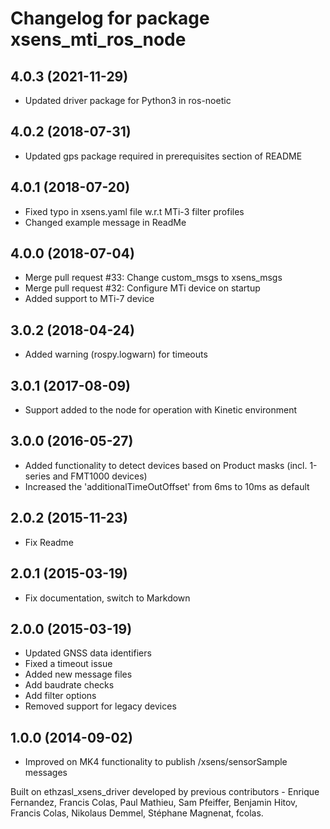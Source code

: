 # Changelog for package xsens_mti_ros_node

## 4.0.3 (2021-11-29)
* Updated driver package for Python3 in ros-noetic

## 4.0.2 (2018-07-31)
* Updated gps package required in prerequisites section of README

## 4.0.1 (2018-07-20)
* Fixed typo in xsens.yaml file w.r.t MTi-3 filter profiles
* Changed example message in ReadMe

## 4.0.0 (2018-07-04)
* Merge pull request #33: Change custom_msgs to xsens_msgs
* Merge pull request #32: Configure MTi device on startup
* Added support to MTi-7 device

## 3.0.2 (2018-04-24)
* Added warning (rospy.logwarn) for timeouts

## 3.0.1 (2017-08-09)
* Support added to the node for operation with Kinetic environment

## 3.0.0 (2016-05-27)
* Added functionality to detect devices based on Product masks (incl. 1-series and FMT1000 devices)
* Increased the 'additionalTimeOutOffset' from 6ms to 10ms as default

## 2.0.2 (2015-11-23)
* Fix Readme

## 2.0.1 (2015-03-19)
* Fix documentation, switch to Markdown

## 2.0.0 (2015-03-19)
* Updated GNSS data identifiers
* Fixed a timeout issue
* Added new message files
* Add baudrate checks
* Add filter options
* Removed support for legacy devices

## 1.0.0 (2014-09-02)
* Improved on MK4 functionality to publish /xsens/sensorSample messages

Built on ethzasl_xsens_driver developed by previous contributors - Enrique Fernandez, Francis Colas, Paul Mathieu, Sam Pfeiffer, 
Benjamin Hitov, Francis Colas, Nikolaus Demmel, Stéphane Magnenat, fcolas.
